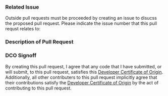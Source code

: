 ### Related Issue
Outside pull requests must be proceeded by creating an issue to disucss the proposed pull request. Please indicate the issue number that this pull requst relates to: 



### Description of Pull Request



### DCO Signoff
By creating this pull request, I agree that any code that I have submitted, or will 
submit, to this pull request, satisfies this [Developer Certificate of Origin](https://developercertificate.org/).
Additionally, all other contributers to this pull request implicitly agree that their contributions satisfy the 
[Developer Certificate of Origin](https://developercertificate.org/) by the act of contributing to this pull request.

